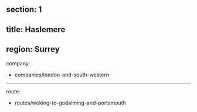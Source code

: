 section: 1
----
title: Haslemere
----
region: Surrey
----
company:
- companies/london-and-south-western
----
route:
- routes/woking-to-godalming-and-portsmouth
